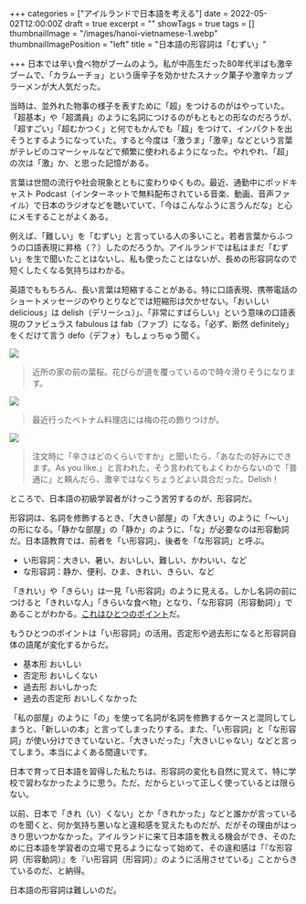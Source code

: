 +++
categories = ["アイルランドで日本語を考える"]
date = 2022-05-02T12:00:00Z
draft = true
excerpt = ""
showTags = true
tags = []
thumbnailImage = "/images/hanoi-vietnamese-1.webp"
thumbnailImagePosition = "left"
title = "日本語の形容詞は「むずい」"

+++
日本では辛い食べ物がブームのよう。私が中高生だった80年代半ばも激辛ブームで、「カラムーチョ」という唐辛子を効かせたスナック菓子や激辛カップラーメンが大人気だった。

<!--more-->

当時は、並外れた物事の様子を表すために「超」をつけるのがはやっていた。「超基本」や「超満員」のように名詞につけるのがもともとの形なのだろうが、「超すごい」「超むかつく」と何でもかんでも「超」をつけて、インパクトを出そうとするようになっていた。すると今度は「激うま」「激辛」などという言葉がテレビのコマーシャルなどで頻繁に使われるようになった。やれやれ、「超」の次は「激」か、と思った記憶がある。

言葉は世間の流行や社会現象とともに変わりゆくもの。最近、通勤中にポッドキャスト Podcast（インターネットで無料配布されている音楽、動画、音声ファイル）で日本のラジオなどを聴いていて、「今はこんなふうに言うんだな」と心にメモすることがよくある。

例えば、「難しい」を「むずい」と言っている人の多いこと。若者言葉からふつうの口語表現に昇格（？）したのだろうか。アイルランドでは私はまだ「むずい」を生で聞いたことはないし、私も使ったことはないが、長めの形容詞なので短くしたくなる気持ちはわかる。

英語でももちろん、長い言葉は短縮することがある。特に口語表現、携帯電話のショートメッセージのやりとりなどでは短縮形は欠かせない。「おいしい delicious」は delish（デリーシュ）」、「非常にすばらしい」という意味の口語表現のファビュラス fabulous は fab（ファブ）になる。「必ず、断然 definitely」をくだけて言う defo（デフォ）もしょっちゅう聞く。

![](/images/cherryfield-sakura2022.webp)

> 近所の家の前の葉桜。花びらが道を覆っているので時々滑りそうになります。

![](/images/hanoi-vietnamese-2.webp)

> 最近行ったベトナム料理店には梅の花の飾りつけが。

![](/images/hanoi-vietnamese-1.webp)

> 注文時に「辛さはどのくらいですか」と聞いたら、「あなたの好みにできます。As you like.」と言われた。そう言われてもよくわからないので「普通に」と頼んだら、激辛ではなくちょうどよい具合だった。Delish！

ところで、日本語の初級学習者がけっこう苦労するのが、形容詞だ。

形容詞は、名詞を修飾するとき、「大きい部屋」の「大きい」のように「～い」の形になる。「静かな部屋」の「静か」のように、「な」が必要なのは形容動詞だ。日本語教育では、前者を「い形容詞」、後者を「な形容詞」と呼ぶ。

* い形容詞：大きい、暑い、おいしい、難しい、かわいい、など
* な形容詞：静か、便利、ひま、きれい、きらい、など

「きれい」や「きらい」は一見「い形容詞」のように見える。しかし名詞の前につけると「きれいな人」「きらいな食べ物」となり、「な形容詞（形容動詞）」であることがわかる。[これはひとつのポイント](https://www.riastra.com/2021/05/%E3%81%93%E3%81%93%E3%81%8C%E3%83%9D%E3%82%A4%E3%83%B3%E3%83%88%E3%81%A7%E3%81%99%E3%81%AE%E3%83%9D%E3%82%A4%E3%83%B3%E3%83%88/)だ。

もうひとつのポイントは「い形容詞」の活用。否定形や過去形になると形容詞自体の語尾が変化するからだ。

* 基本形 おいしい
* 否定形 おいしくない
* 過去形 おいしかった
* 過去の否定形 おいしくなかった

「私の部屋」のように「の」を使って名詞が名詞を修飾するケースと混同してしまうと、「新しいの本」と言ってしまったりする。また、「い形容詞」と「な形容詞」が使い分けできていないと、「大きいだった」「大きいじゃない」などと言ってしまう。本当によくある間違いです。

日本で育って日本語を習得した私たちは、形容詞の変化も自然に覚えて、特に学校で習わなかったように思う。ただ、だからといって正しく使っているとは限らない。

以前、日本で「きれ（い）くない」とか「きれかった」などと誰かが言っているのを聞くと、何か気持ち悪いなと違和感を覚えたものだが、だがその理由がはっきり思いつかなかった。アイルランドに来て日本語を教える機会ができ、そのために日本語を学習者の立場で見るようになって始めて、その違和感は「『な形容詞（形容動詞）』を『い形容詞（形容詞）』のように活用させている」ことからきているのだ、と納得。

日本語の形容詞は難しいのだ。